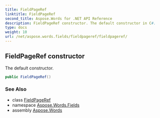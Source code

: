 ```yaml
---
title: FieldPageRef
linktitle: FieldPageRef
second_title: Aspose.Words for .NET API Reference
description: FieldPageRef constructor. The default constructor in C#.
type: docs
weight: 10
url: /net/aspose.words.fields/fieldpageref/fieldpageref/
---
```

## FieldPageRef constructor

The default constructor.

```csharp
public FieldPageRef()
```

### See Also

* class [FieldPageRef](../)
* namespace [Aspose.Words.Fields](../../fieldpageref/)
* assembly [Aspose.Words](../../../)
